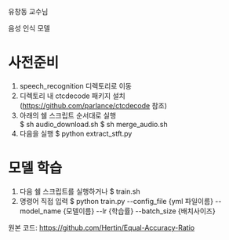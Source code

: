 유창동 교수님

음성 인식 모델

# 사전준비
1) speech_recognition 디렉토리로 이동
2) 디렉토리 내 ctcdecode 패키지 설치 (https://github.com/parlance/ctcdecode 참조)
3) 아래의 쉘 스크립트 순서대로 실행 <br/>
$ sh audio_download.sh
$ sh merge_audio.sh
4) 다음을 실행
$ python extract_stft.py

# 모델 학습
1) 다음 쉘 스크립트를 실행하거나
$ train.sh
2) 명령어 직접 입력
$ python train.py --config_file {yml 파일이름} --model_name {모델이름} --lr {학습률} --batch_size {배치사이즈}


원본 코드: https://github.com/Hertin/Equal-Accuracy-Ratio
